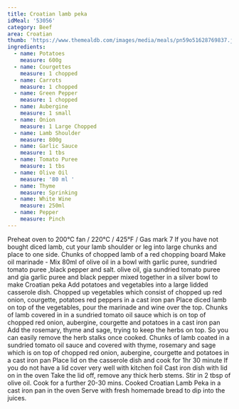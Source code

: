 ```yaml
---
title: Croatian lamb peka
idMeal: '53056'
category: Beef
area: Croatian
thumb: 'https://www.themealdb.com/images/media/meals/pn59o51628769837.jpg'
ingredients:
  - name: Potatoes
    measure: 600g
  - name: Courgettes
    measure: 1 chopped
  - name: Carrots
    measure: 1 chopped
  - name: Green Pepper
    measure: 1 chopped
  - name: Aubergine
    measure: 1 small
  - name: Onion
    measure: 1 Large Chopped
  - name: Lamb Shoulder
    measure: 800g
  - name: Garlic Sauce
    measure: 1 tbs
  - name: Tomato Puree
    measure: 1 tbs
  - name: Olive Oil
    measure: '80 ml '
  - name: Thyme
    measure: Sprinking
  - name: White Wine
    measure: 250ml
  - name: Pepper
    measure: Pinch
---
```

Preheat oven to 200°C fan / 220°C / 425°F / Gas mark 7
If you have not bought diced lamb, cut your lamb shoulder or leg into large chunks and place to one side.
Chunks of chopped lamb of a red chopping board
Make oil marinade -
Mix 80ml of olive oil in a bowl with garlic puree, sundried tomato puree ,black pepper and salt.
olive oil, gia sundried tomato puree and gia garlic puree and black pepper mixed together in a silver bowl to make Croatian peka
Add potatoes and vegetables into a large lidded casserole dish.
Chopped up vegetables which consist of chopped up red onion, courgette, potatoes red peppers in a cast iron pan
Place diced lamb on top of the vegetables, pour the marinade and wine over the top.
Chunks of lamb covered in in a sundried tomato oil sauce which is on top of chopped red onion, aubergine, courgette and potatoes in a cast iron pan
Add the rosemary, thyme and sage, trying to keep the herbs on top.
So you can easily remove the herb stalks once cooked.
Chunks of lamb coated in a sundried tomato oil sauce and covered with thyme, rosemary and sage which is on top of chopped red onion, aubergine, courgette and potatoes in a cast iron pan
Place lid on the casserole dish and cook for 1hr 30 minute
If you do not have a lid cover very well with kitchen foil
Cast iron dish with lid on in the oven
Take the lid off, remove any thick herb stems. Stir in 2 tbsp of olive oil.
Cook for a further 20-30 mins.
Cooked Croatian Lamb Peka in a cast iron pan in the oven
Serve with fresh homemade bread to dip into the juices.
